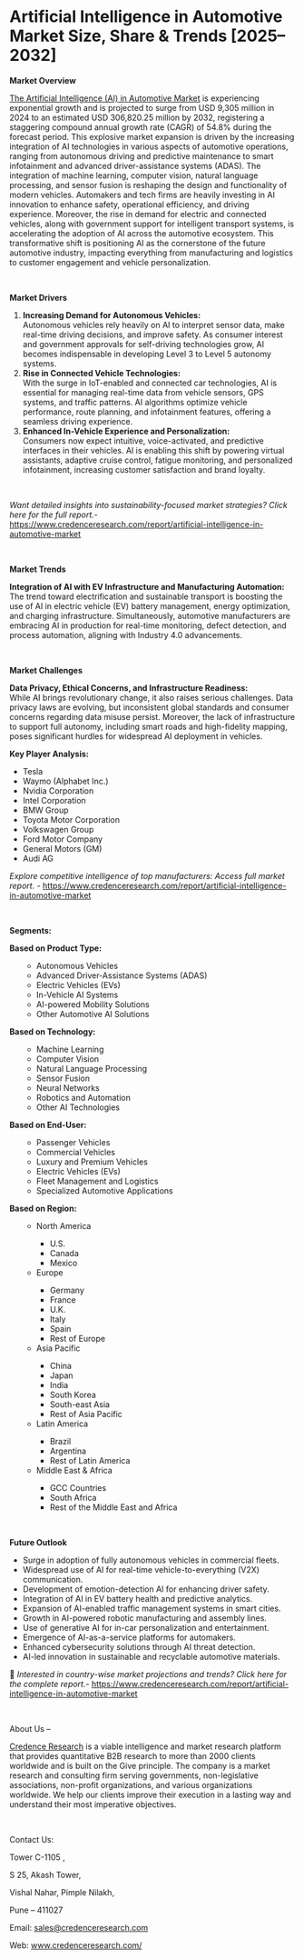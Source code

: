 # Artificial Intelligence in Automotive Market Size, Share & Trends [2025–2032]

<p><strong>Market Overview</strong></p>
<p><a href="https://www.credenceresearch.com/report/artificial-intelligence-in-automotive-market">The Artificial Intelligence (AI) in Automotive Market</a> is experiencing exponential growth and is projected to surge from USD 9,305 million in 2024 to an estimated USD 306,820.25 million by 2032, registering a staggering compound annual growth rate (CAGR) of 54.8% during the forecast period. This explosive market expansion is driven by the increasing integration of AI technologies in various aspects of automotive operations, ranging from autonomous driving and predictive maintenance to smart infotainment and advanced driver-assistance systems (ADAS). The integration of machine learning, computer vision, natural language processing, and sensor fusion is reshaping the design and functionality of modern vehicles. Automakers and tech firms are heavily investing in AI innovation to enhance safety, operational efficiency, and driving experience. Moreover, the rise in demand for electric and connected vehicles, along with government support for intelligent transport systems, is accelerating the adoption of AI across the automotive ecosystem. This transformative shift is positioning AI as the cornerstone of the future automotive industry, impacting everything from manufacturing and logistics to customer engagement and vehicle personalization.</p>
<p><strong>&nbsp;</strong></p>
<p><strong>Market Drivers</strong></p>
<ol>
<li><strong> Increasing Demand for Autonomous Vehicles:</strong><br data-start="1352" data-end="1355" /> Autonomous vehicles rely heavily on AI to interpret sensor data, make real-time driving decisions, and improve safety. As consumer interest and government approvals for self-driving technologies grow, AI becomes indispensable in developing Level 3 to Level 5 autonomy systems.</li>
<li data-start="1633" data-end="1971"><strong data-start="1633" data-end="1679"> Rise in Connected Vehicle Technologies:</strong><br data-start="1679" data-end="1682" /> With the surge in IoT-enabled and connected car technologies, AI is essential for managing real-time data from vehicle sensors, GPS systems, and traffic patterns. AI algorithms optimize vehicle performance, route planning, and infotainment features, offering a seamless driving experience.</li>
<li data-start="1973" data-end="2313"><strong data-start="1973" data-end="2031"> Enhanced In-Vehicle Experience and Personalization:</strong><br data-start="2031" data-end="2034" /> Consumers now expect intuitive, voice-activated, and predictive interfaces in their vehicles. AI is enabling this shift by powering virtual assistants, adaptive cruise control, fatigue monitoring, and personalized infotainment, increasing customer satisfaction and brand loyalty.</li>
</ol>
<p><strong>&nbsp;</strong></p>
<p><em>Want detailed insights into sustainability-focused market strategies? Click here for the full report.- </em><a href="https://www.credenceresearch.com/report/artificial-intelligence-in-automotive-market">https://www.credenceresearch.com/report/artificial-intelligence-in-automotive-market</a></p>
<p>&nbsp;</p>
<p><strong>Market Trends</strong></p>
<p><strong>Integration of AI with EV Infrastructure and Manufacturing Automation:</strong><br /> The trend toward electrification and sustainable transport is boosting the use of AI in electric vehicle (EV) battery management, energy optimization, and charging infrastructure. Simultaneously, automotive manufacturers are embracing AI in production for real-time monitoring, defect detection, and process automation, aligning with Industry 4.0 advancements.</p>
<p><strong>&nbsp;</strong></p>
<p><strong>Market Challenges</strong></p>
<p><strong>Data Privacy, Ethical Concerns, and Infrastructure Readiness:</strong><br /> While AI brings revolutionary change, it also raises serious challenges. Data privacy laws are evolving, but inconsistent global standards and consumer concerns regarding data misuse persist. Moreover, the lack of infrastructure to support full autonomy, including smart roads and high-fidelity mapping, poses significant hurdles for widespread AI deployment in vehicles.</p>
<p><strong>Key Player Analysis:</strong></p>
<ul>
<li>Tesla</li>
<li>Waymo (Alphabet Inc.)</li>
<li>Nvidia Corporation</li>
<li>Intel Corporation</li>
<li>BMW Group</li>
<li>Toyota Motor Corporation</li>
<li>Volkswagen Group</li>
<li>Ford Motor Company</li>
<li>General Motors (GM)</li>
<li>Audi AG</li>
</ul>
<p><em>Explore competitive intelligence of top manufacturers: Access full market report. - </em><a href="https://www.credenceresearch.com/report/artificial-intelligence-in-automotive-market">https://www.credenceresearch.com/report/artificial-intelligence-in-automotive-market</a></p>
<p>&nbsp;</p>
<p><strong>Segments:</strong></p>
<p><strong>Based on Product Type:</strong></p>
<ul>
<ul>
<li>Autonomous Vehicles</li>
<li>Advanced Driver-Assistance Systems (ADAS)</li>
<li>Electric Vehicles (EVs)</li>
<li>In-Vehicle AI Systems</li>
<li>AI-powered Mobility Solutions</li>
<li>Other Automotive AI Solutions</li>
</ul>
</ul>
<p><strong>Based on Technology:</strong></p>
<ul>
<ul>
<li>Machine Learning</li>
<li>Computer Vision</li>
<li>Natural Language Processing</li>
<li>Sensor Fusion</li>
<li>Neural Networks</li>
<li>Robotics and Automation</li>
<li>Other AI Technologies</li>
</ul>
</ul>
<p><strong>Based on End-User:</strong></p>
<ul>
<ul>
<li>Passenger Vehicles</li>
<li>Commercial Vehicles</li>
<li>Luxury and Premium Vehicles</li>
<li>Electric Vehicles (EVs)</li>
<li>Fleet Management and Logistics</li>
<li>Specialized Automotive Applications</li>
</ul>
</ul>
<p><strong>Based on Region:</strong></p>
<ul>
<ul>
<li>North America</li>
<ul>
<li>U.S.</li>
<li>Canada</li>
<li>Mexico</li>
</ul>
<li>Europe</li>
<ul>
<li>Germany</li>
<li>France</li>
<li>U.K.</li>
<li>Italy</li>
<li>Spain</li>
<li>Rest of Europe</li>
</ul>
<li>Asia Pacific</li>
<ul>
<li>China</li>
<li>Japan</li>
<li>India</li>
<li>South Korea</li>
<li>South-east Asia</li>
<li>Rest of Asia Pacific</li>
</ul>
<li>Latin America</li>
<ul>
<li>Brazil</li>
<li>Argentina</li>
<li>Rest of Latin America</li>
</ul>
<li>Middle East &amp; Africa</li>
<ul>
<li>GCC Countries</li>
<li>South Africa</li>
<li>Rest of the Middle East and Africa</li>
</ul>
</ul>
</ul>
<p>&nbsp;</p>
<p><strong>Future Outlook </strong></p>
<ul>
<li>Surge in adoption of fully autonomous vehicles in commercial fleets.</li>
<li>Widespread use of AI for real-time vehicle-to-everything (V2X) communication.</li>
<li>Development of emotion-detection AI for enhancing driver safety.</li>
<li>Integration of AI in EV battery health and predictive analytics.</li>
<li>Expansion of AI-enabled traffic management systems in smart cities.</li>
<li>Growth in AI-powered robotic manufacturing and assembly lines.</li>
<li>Use of generative AI for in-car personalization and entertainment.</li>
<li>Emergence of AI-as-a-service platforms for automakers.</li>
<li>Enhanced cybersecurity solutions through AI threat detection.</li>
<li>AI-led innovation in sustainable and recyclable automotive materials.</li>
</ul>
<p>📌 <em>Interested in country-wise market projections and trends? Click here for the complete report.- </em><a href="https://www.credenceresearch.com/report/artificial-intelligence-in-automotive-market">https://www.credenceresearch.com/report/artificial-intelligence-in-automotive-market</a></p>
<p>&nbsp;</p>
<p>About Us &ndash;</p>
<p><a href="https://www.credenceresearch.com/">Credence Research</a> is a viable intelligence and market research platform that provides quantitative B2B research to more than 2000 clients worldwide and is built on the Give principle. The company is a market research and consulting firm serving governments, non-legislative associations, non-profit organizations, and various organizations worldwide. We help our clients improve their execution in a lasting way and understand their most imperative objectives.</p>
<p>&nbsp;</p>
<p>Contact Us:</p>
<p>Tower C-1105 ,</p>
<p>S 25, Akash Tower,</p>
<p>Vishal Nahar, Pimple Nilakh,</p>
<p>Pune &ndash; 411027</p>
<p>Email: <a href="mailto:sales@credenceresearch.com">sales@credenceresearch.com</a></p>
<p>Web: <a href="http://www.credenceresearch.com/">www.credenceresearch.com/</a></p>
<p>&nbsp;</p>
